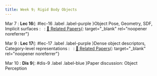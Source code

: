 ```yaml
---
title: Week 9; Rigid Body Objects
---
```


Mar 7
: **Lec 16**{: #lec-16 .label .label-purple }Object Pose, Geometry, SDF, Implicit surfaces
: &nbsp;
  : [📃 Related Papers](/papers/#object-pose-geometry-sdf-implicit-surfaces){: target="_blank" rel="noopener noreferrer"}


Mar 9
: **Lec 17**{: #lec-17 .label .label-purple }Dense object descriptors, Category-level representations
: &nbsp;
  : [📃 Related Papers](/papers/#dense-object-descriptors-category-level-representations){: target="_blank" rel="noopener noreferrer"}

Mar 10
: **Dis 9**{: #dis-9 .label .label-blue }Paper discussion: Object Perception
